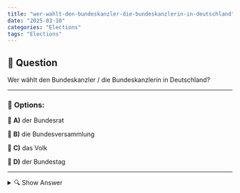 ```yaml
---
title: "wer-wahlt-den-bundeskanzler-die-bundeskanzlerin-in-deutschland"
date: "2025-03-10"
categories: "Elections"
tags: "Elections"
---
```


## 📌 **Question**

Wer wählt den Bundeskanzler / die Bundeskanzlerin in Deutschland?



---

### 📝 **Options:**

🔘 **A)** der Bundesrat

🔘 **B)** die Bundesversammlung

🔘 **C)** das Volk

🔘 **D)** der Bundestag

---

<details>
  <summary>🔍 Show Answer</summary>

  <p>
💡  <b>Correct Answer:</b>  d
  </p>
  <p>
    📖<b>Explanation:</b>
    In Deutschland ist der Bundeskanzler oder die Bundeskanzlerin die Regierungschefin bzw. der Regierungschef. Nach einer Bundestagswahl schlagen die Abgeordneten des Bundestags den Kanzler vor. Dieser Vorschlag muss dann vom Bundestag mit der Mehrheit seiner Mitglieder bestätigt werden. Der Bundesrat, die Bundesversammlung und das Volk haben keine direkte Wahlbefugnis für das Amt des Bundeskanzlers. Dieser Prozess sichert, dass der Kanzler die Unterstützung der Mehrheit im Parlament hat.

**Frage:** Wer wählt den Bundeskanzler / die Bundeskanzlerin in Deutschland?

a: der Bundesrat  
b: die Bundesversammlung  
c: das Volk  
d: der Bundestag
  </p>
</details>

